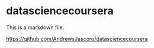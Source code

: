 # datasciencecoursera
This is a markdown file.

https://github.com/AndrewsJascoro/datasciencecoursera
